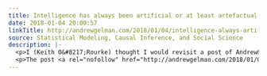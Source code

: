 ```yaml
---
title: Intelligence has always been artificial or at least artefactual.
date: 2018-01-04 20:00:57
linkTitle: http://andrewgelman.com/2018/01/04/intelligence-always-artificial-least-artefactual/
source: Statistical Modeling, Causal Inference, and Social Science
description: |-
  <p>I (Keith O&#8217;Rourke) thought I would revisit a post of Andrew&#8217;s on artificial intelligence (AI) and statistics. The main point seemed to be that &#8220;AI can be improved using long-established statistical principles. Or, to put it another way, that long-established statistical principles can be made more useful through AI techniques.&#8221; The point(s) I will try [&#8230;]</p>
  <p>The post <a rel="nofollow" href="http://andrewgelman.com/2018/01/04/intelligence-always-artificial-lea
---
```

